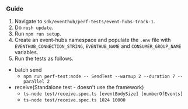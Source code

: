 ### Guide

1. Navigate to `sdk/eventhub/perf-tests/event-hubs-track-1`.
2. Do `rush update`.
3. Run `npm run setup`.
4. Create an event-hubs namespace and populate the `.env` file with `EVENTHUB_CONNECTION_STRING`, `EVENTHUB_NAME` and `CONSUMER_GROUP_NAME` variables.
5.  Run the tests as follows.
   - batch send
     - `npm run perf-test:node -- SendTest --warmup 2 --duration 7 --parallel 2`
   - receive(Standalone test - doesn't use the framework)
     - `ts-node test/receive.spec.ts [eventBodySize] [numberOfEvents]`
     - `ts-node test/receive.spec.ts 1024 10000`
